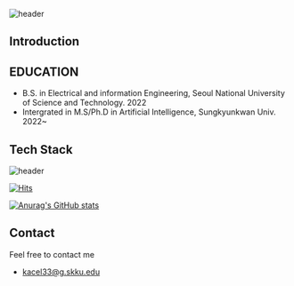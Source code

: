 ![header](https://capsule-render.vercel.app/api?type=cylinder&color=auto&height=300&section=header&text=welcome%20&fontSize=90)

## Introduction


## EDUCATION  
- B.S. in Electrical and information Engineering, Seoul National University of Science and Technology. 2022  
- Intergrated in M.S/Ph.D in Artificial Intelligence, Sungkyunkwan Univ. 2022~

## Tech Stack
![header](https://img.shields.io/static/v1?label=<LABEL>&message=<MESSAGE>&color=<informational>)

[![Hits](https://hits.seeyoufarm.com/api/count/incr/badge.svg?url=https%3A%2F%2Fgithub.com%2Fkacel33%2Fkacel33&count_bg=%2379C83D&title_bg=%23555555&icon=&icon_color=%23E7E7E7&title=hits&edge_flat=false)](https://hits.seeyoufarm.com)

[![Anurag's GitHub stats](https://github-readme-stats.vercel.app/api?username=kacel33)](https://github.com/anuraghazra/github-readme-stats)

## Contact  
Feel free to contact me  
- kacel33@g.skku.edu
